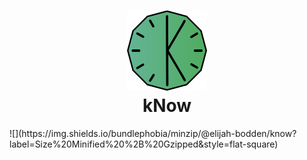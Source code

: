<h1 align="center">
  <img src="./Assets/logo.svg" width="128" height="128"></img><br>
  kNow
</h1>
![](https://img.shields.io/bundlephobia/minzip/@elijah-bodden/know?label=Size%20Minified%20%2B%20Gzipped&style=flat-square)
